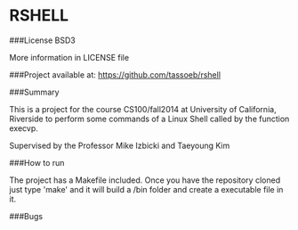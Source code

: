 RSHELL
======
###License BSD3

More information in LICENSE file

###Project available at: https://github.com/tassoeb/rshell

###Summary

This is a project for the course CS100/fall2014 at University of California, Riverside to perform some commands of a Linux Shell called by the function execvp.

Supervised by the Professor Mike Izbicki and Taeyoung Kim

###How to run

The project has a Makefile included.
Once you have the repository cloned just type 'make' and it will build a /bin folder and create a executable file in it.

###Bugs

